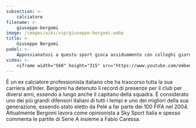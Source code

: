 ```yaml
---
subsection: >-
    calciatore
filename: >-
    giuseppe-bergomi
image: /images/wiki/vip/giuseppe-bergomi.webp
title: >-
    Giuseppe Bergomi
padel: >-
    Appossianatosi a questo sport gioca assiduamente con colleghi giornalisti ed ex-calciatori, solitamente gioca a Milano. Ha preso parte e prende parte a diverse manifestazioni solidali attraverso la pratica del padel, sempre più spesso tra personaggi noti ed amati dal pubblico.
video: >-
    <iframe width="560" height="315" src="https://www.youtube.com/embed/MjVF5R8VTks" title="YouTube video player" frameborder="0" allow="accelerometer; autoplay; clipboard-write; encrypted-media; gyroscope; picture-in-picture" allowfullscreen></iframe>
---
```

È un ex calciatore professionista italiano che ha trascorso tutta la sua carriera all’Inter. Bergomi ha detenuto il record di presenze per il club per diversi anni, essendo a lungo anche il capitano della squadra. È considerato uno dei più grandi difensori italiani di tutti i tempi e uno dei migliori della sua generazione, essendo stato eletto da Pelé a far parte dei 100 FIFA nel 2004. Attualmente Bergomi lavora come opinionista a Sky Sport Italia e spesso commenta le partite di Serie A insieme a Fabio Caressa.